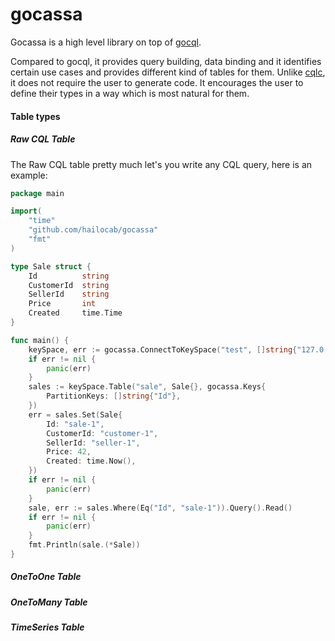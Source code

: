 gocassa
===

Gocassa is a high level library on top of [gocql](https://github.com/gocql/gocql).

Compared to gocql, it provides query building, data binding and it identifies certain use cases and provides different kind of tables for them. Unlike [cqlc](https://github.com/relops/cqlc), it does not require the user to generate code. It encourages the user to define their types in a way which is most natural for them.

#### Table types

##### Raw CQL Table

The Raw CQL table pretty much let's you write any CQL query, here is an example:

```go
package main

import(
	"time"
	"github.com/hailocab/gocassa"
	"fmt"
)

type Sale struct {
	Id 			string
	CustomerId	string
	SellerId 	string
	Price 		int
	Created     time.Time
}

func main() {
	keySpace, err := gocassa.ConnectToKeySpace("test", []string{"127.0.0.1"}, "", "")
	if err != nil {
		panic(err)
	}
	sales := keySpace.Table("sale", Sale{}, gocassa.Keys{
		PartitionKeys: []string{"Id"},
	})
	err = sales.Set(Sale{
		Id: "sale-1",
		CustomerId: "customer-1",
		SellerId: "seller-1",
		Price: 42,
		Created: time.Now(),
	})
	if err != nil {
		panic(err)
	}
	sale, err := sales.Where(Eq("Id", "sale-1")).Query().Read()
	if err != nil {
		panic(err)
	}
	fmt.Println(sale.(*Sale))
}
```

##### OneToOne Table

##### OneToMany Table

##### TimeSeries Table

#####
